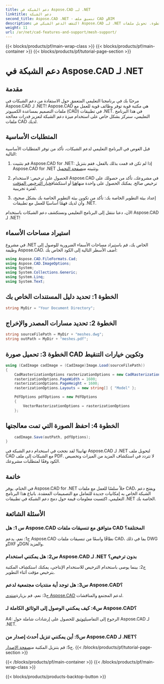 ```yaml
---
title: دعم الشبكة في Aspose.CAD لـ .NET
linktitle: دعم الشبكة
second_title: Aspose.CAD .NET - تنسيق ملف CAD وBIM
description: اكتشف الدعم الشبكي في Aspose.CAD لـ .NET من خلال برنامجنا التعليمي خطوة بخطوة. تحويل ملفات CAD إلى PDF بسهولة.
weight: 11
url: /ar/net/cad-features-and-support/mesh-support/
---
```


{{< blocks/products/pf/main-wrap-class >}}
{{< blocks/products/pf/main-container >}}
{{< blocks/products/pf/tutorial-page-section >}}

# دعم الشبكة في Aspose.CAD لـ .NET

## مقدمة

مرحبًا بك في برنامجنا التعليمي المتعمق حول الاستفادة من دعم الشبكات في Aspose.CAD لـ .NET! Aspose.CAD هي مكتبة قوية توفر وظائف قوية للعمل مع ملفات التصميم بمساعدة الكمبيوتر (CAD) في تطبيقات .NET. في هذا البرنامج التعليمي، سنركز بشكل خاص على استخدام ميزة دعم الشبكة لتعزيز قدرات معالجة ملفات CAD لديك.

## المتطلبات الأساسية

قبل الغوص في البرنامج التعليمي لدعم الشبكات، تأكد من توفر المتطلبات الأساسية التالية:

1.  قم بتثبيت Aspose.CAD for .NET: إذا لم تكن قد قمت بذلك بالفعل، فقم بتنزيل Aspose.CAD for .NET وتثبيته من[صفحة التحميل](https://releases.aspose.com/cad/net/).

2.  الحصول على ترخيص: لاستخدام Aspose.CAD في مشروعك، تأكد من حصولك على ترخيص صالح. يمكنك الحصول على واحدة منها[هنا](https://purchase.aspose.com/buy) أو استكشاف[خيار الترخيص المؤقت](https://purchase.aspose.com/temporary-license/) لفترة تجريبية.

3. إعداد بيئة التطوير الخاصة بك: تأكد من تكوين بيئة التطوير الخاصة بك بشكل صحيح، وأن لديك فهمًا أساسيًا للعمل مع تطبيقات .NET.

الآن، دعنا ننتقل إلى البرنامج التعليمي ونستكشف دعم الشبكات باستخدام Aspose.CAD لـ .NET!

## استيراد مساحات الأسماء

في مشروع .NET الخاص بك، قم باستيراد مساحات الأسماء الضرورية للوصول إلى وظيفة Aspose.CAD. أضف الأسطر التالية إلى الكود الخاص بك:

```csharp
using Aspose.CAD.FileFormats.Cad;
using Aspose.CAD.ImageOptions;
using System;
using System.Collections.Generic;
using System.Linq;
using System.Text;

```

## الخطوة 1: تحديد دليل المستندات الخاص بك

```csharp
string MyDir = "Your Document Directory";
```

## الخطوة 2: تحديد مسارات المصدر والإخراج

```csharp
string sourceFilePath = MyDir + "meshes.dwg";
string outPath = MyDir + "meshes.pdf";
```

## الخطوة 3: تحميل صورة CAD وتكوين خيارات التنقيط

```csharp
using (CadImage cadImage = (CadImage)Image.Load(sourceFilePath))
{
    CadRasterizationOptions rasterizationOptions = new CadRasterizationOptions();
    rasterizationOptions.PageWidth = 1600;
    rasterizationOptions.PageHeight = 1600;
    rasterizationOptions.Layouts = new string[] { "Model" };

    PdfOptions pdfOptions = new PdfOptions
    {
        VectorRasterizationOptions = rasterizationOptions
    };
```

## الخطوة 4: احفظ الصورة التي تمت معالجتها

```csharp
    cadImage.Save(outPath, pdfOptions);
}
```

تهانينا! لقد نجحت في استخدام دعم الشبكة في Aspose.CAD لـ .NET لتحويل ملف CAD مع الشبكات إلى ملف PDF. لا تتردد في استكشاف المزيد من الميزات وتخصيص الكود وفقًا لمتطلبات مشروعك.

## خاتمة

في الختام، يوفر Aspose.CAD for .NET حلاً سلسًا للعمل مع ملفات CAD، ويفتح دعم الشبكة الخاص به إمكانيات جديدة للتعامل مع التصميمات المعقدة. باتباع هذا البرنامج التعليمي، اكتسبت معلومات قيمة حول دمج دعم الشبكة في تطبيقات .NET الخاصة بك.

## الأسئلة الشائعة

### س 1: هل Aspose.CAD متوافق مع تنسيقات ملفات CAD المختلفة؟

ج1: نعم، يدعم Aspose.CAD نطاقًا واسعًا من تنسيقات ملفات CAD، بما في ذلك DWG وDXF وDGN والمزيد.

### س2: هل يمكنني استخدام Aspose.CAD لـ .NET بدون ترخيص؟

ج2: بينما يوصى باستخدام الترخيص للاستخدام الإنتاجي، يمكنك استكشاف المكتبة بترخيص مؤقت أثناء التطوير.

### س3: هل توجد أية منتديات مجتمعية لدعم Aspose.CAD؟

 ج3: نعم، قم بزيارة[منتدى Aspose.CAD](https://forum.aspose.com/c/cad/19) لدعم المجتمع والمناقشات.

### س4: كيف يمكنني الوصول إلى الوثائق الكاملة لـ Aspose.CAD؟

 A4: الرجوع إلى التفاصيل[توثيق](https://reference.aspose.com/cad/net/) للحصول على إرشادات شاملة حول Aspose.CAD لـ .NET.

### س5: أين يمكنني تنزيل أحدث إصدار من Aspose.CAD لـ .NET؟

 ج5: قم بتنزيل المكتبة من[صفحة الإصدار](https://releases.aspose.com/cad/net/).
{{< /blocks/products/pf/tutorial-page-section >}}

{{< /blocks/products/pf/main-container >}}
{{< /blocks/products/pf/main-wrap-class >}}

{{< blocks/products/products-backtop-button >}}

